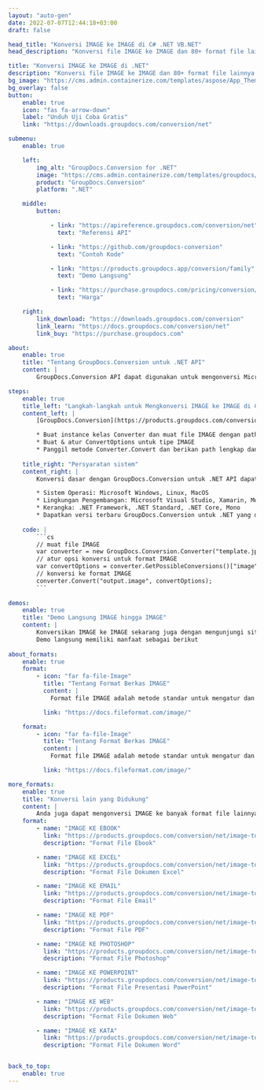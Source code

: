 ```yaml
---
layout: "auto-gen"
date: 2022-07-07T12:44:18+03:00
draft: false

head_title: "Konversi IMAGE ke IMAGE di C# .NET VB.NET"
head_description: "Konversi file IMAGE ke IMAGE dan 80+ format file lainnya menggunakan API konversi dokumen asli untuk aplikasi .NET (C#, ASP.NET, VB.NET, .NET Core)."

title: "Konversi IMAGE ke IMAGE di .NET"
description: "Konversi file IMAGE ke IMAGE dan 80+ format file lainnya menggunakan API konversi dokumen asli untuk aplikasi .NET (C#, ASP.NET, VB.NET, .NET Core)."
bg_image: "https://cms.admin.containerize.com/templates/aspose/App_Themes/V3/images/bg/header1.png"
bg_overlay: false
button:
    enable: true
    icon: "fas fa-arrow-down"
    label: "Unduh Uji Coba Gratis"
    link: "https://downloads.groupdocs.com/conversion/net"

submenu:
    enable: true

    left:
        img_alt: "GroupDocs.Conversion for .NET"
        image: "https://cms.admin.containerize.com/templates/groupdocs/images/product-logos/90x90-noborder/groupdocs-conversion-net.png"
        product: "GroupDocs.Conversion"
        platform: ".NET"

    middle:
        button:

            - link: "https://apireference.groupdocs.com/conversion/net"
              text: "Referensi API"

            - link: "https://github.com/groupdocs-conversion"
              text: "Contoh Kode"

            - link: "https://products.groupdocs.app/conversion/family"
              text: "Demo Langsung"

            - link: "https://purchase.groupdocs.com/pricing/conversion/net"
              text: "Harga"

    right:
        link_download: "https://downloads.groupdocs.com/conversion"
        link_learn: "https://docs.groupdocs.com/conversion/net"
        link_buy: "https://purchase.groupdocs.com"

about:
    enable: true
    title: "Tentang GroupDocs.Conversion untuk .NET API"
    content: |
        GroupDocs.Conversion API dapat digunakan untuk mengonversi Microsoft Word, Excel, PowerPoint, PDF, Visio, dan berbagai format lainnya. GroupDocs.Conversion adalah API mandiri yang cocok untuk sisi server dan sistem backend yang membutuhkan kinerja tinggi. Itu tidak tergantung pada perangkat lunak apa pun seperti Microsoft atau Open Office.

steps:
    enable: true
    title_left: "Langkah-langkah untuk Mengkonversi IMAGE ke IMAGE di C#"
    content_left: |
        [GroupDocs.Conversion](https://products.groupdocs.com/conversion/net/) memudahkan pengembang untuk mengonversi file IMAGE ke IMAGE menggunakan beberapa baris kode.

        * Buat instance kelas Converter dan muat file IMAGE dengan path lengkap
        * Buat & atur ConvertOptions untuk tipe IMAGE
        * Panggil metode Converter.Convert dan berikan path lengkap dan format (IMAGE) sebagai parameter
        
    title_right: "Persyaratan sistem"
    content_right: |
        Konversi dasar dengan GroupDocs.Conversion untuk .NET API dapat dilakukan dengan menerapkan beberapa langkah mudah. API kami didukung di semua platform dan sistem operasi utama. Sebelum menjalankan kode di bawah ini, pastikan Anda telah menginstal prasyarat berikut di sistem Anda.

        * Sistem Operasi: Microsoft Windows, Linux, MacOS
        * Lingkungan Pengembangan: Microsoft Visual Studio, Xamarin, MonoDevelop
        * Kerangka: .NET Framework, .NET Standard, .NET Core, Mono
        * Dapatkan versi terbaru GroupDocs.Conversion untuk .NET yang diunduh dari [Nuget](https://www.nuget.org/packages/groupdocs.conversion)
        
    code: |
        ```cs
        // muat file IMAGE
        var converter = new GroupDocs.Conversion.Converter("template.jpg");
        // atur opsi konversi untuk format IMAGE
        var convertOptions = converter.GetPossibleConversions()["image"].ConvertOptions;
        // konversi ke format IMAGE
        converter.Convert("output.image", convertOptions);
        ```
        
demos:
    enable: true
    title: "Demo Langsung IMAGE hingga IMAGE"
    content: |
        Konversikan IMAGE ke IMAGE sekarang juga dengan mengunjungi situs web [GroupDocs.Conversion Live Demo](https://products.groupdocs.app/conversion/IMAGE-to-IMAGE).  
        Demo langsung memiliki manfaat sebagai berikut
        
about_formats:
    enable: true
    format:
        - icon: "far fa-file-Image"
          title: "Tentang Format Berkas IMAGE"
          content: |
            Format file IMAGE adalah metode standar untuk mengatur dan menyimpan gambar di perangkat seperti komputer, tablet, dan ponsel cerdas. Gambar digital menyimpan data IMAGE dalam kisi piksel 2 dimensi di mana setiap piksel merupakan representasi warna dalam hal jumlah bit. Jenis file IMAGE diklasifikasikan ke dalam format IMAGE vektor dan format IMAGE raster. Gambar 3D adalah jenis lain dari format file IMAGE vektor yang digunakan untuk mengelola gambar 3D.

          link: "https://docs.fileformat.com/image/"

    format:
        - icon: "far fa-file-Image"
          title: "Tentang Format Berkas IMAGE"
          content: |
            Format file IMAGE adalah metode standar untuk mengatur dan menyimpan gambar di perangkat seperti komputer, tablet, dan ponsel cerdas. Gambar digital menyimpan data IMAGE dalam kisi piksel 2 dimensi di mana setiap piksel merupakan representasi warna dalam hal jumlah bit. Jenis file IMAGE diklasifikasikan ke dalam format IMAGE vektor dan format IMAGE raster. Gambar 3D adalah jenis lain dari format file IMAGE vektor yang digunakan untuk mengelola gambar 3D.

          link: "https://docs.fileformat.com/image/"

more_formats:
    enable: true
    title: "Konversi lain yang Didukung"
    content: |
        Anda juga dapat mengonversi IMAGE ke banyak format file lainnya. Silakan lihat daftar lengkapnya di bawah ini.
    format: 
        - name: "IMAGE KE EBOOK"
          link: "https://products.groupdocs.com/conversion/net/image-to-ebook"
          description: "Format File Ebook"

        - name: "IMAGE KE EXCEL"
          link: "https://products.groupdocs.com/conversion/net/image-to-excel"
          description: "Format File Dokumen Excel"

        - name: "IMAGE KE EMAIL"
          link: "https://products.groupdocs.com/conversion/net/image-to-email"
          description: "Format File Email"

        - name: "IMAGE KE PDF"
          link: "https://products.groupdocs.com/conversion/net/image-to-pdf"
          description: "Format File PDF"

        - name: "IMAGE KE PHOTOSHOP"
          link: "https://products.groupdocs.com/conversion/net/image-to-photoshop"
          description: "Format File Photoshop"

        - name: "IMAGE KE POWERPOINT"
          link: "https://products.groupdocs.com/conversion/net/image-to-powerpoint"
          description: "Format File Presentasi PowerPoint"

        - name: "IMAGE KE WEB"
          link: "https://products.groupdocs.com/conversion/net/image-to-web"
          description: "Format File Dokumen Web"

        - name: "IMAGE KE KATA"
          link: "https://products.groupdocs.com/conversion/net/image-to-word"
          description: "Format File Dokumen Word"


back_to_top:
    enable: true
---
```

